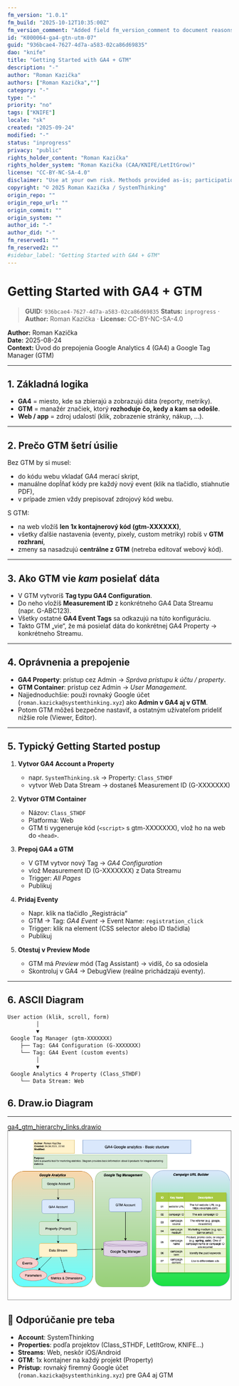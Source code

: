 ```yaml
---
fm_version: "1.0.1"
fm_build: "2025-10-12T10:35:00Z"
fm_version_comment: "Added field fm_version_comment to document reasons for FM updates"
id: "K000064-ga4-gtn-utm-07"
guid: "936bcae4-7627-4d7a-a583-02ca86d69835"
dao: "knife"
title: "Getting Started with GA4 + GTM"
description: "-"
author: "Roman Kazička"
authors: ["Roman Kazička",""]
category: "-"
type: "-"
priority: "no"
tags: ["KNIFE"]
locale: "sk"
created: "2025-09-24"
modified: "-"
status: "inprogress"
privacy: "public"
rights_holder_content: "Roman Kazička"
rights_holder_system: "Roman Kazička (CAA/KNIFE/LetItGrow)"
license: "CC-BY-NC-SA-4.0"
disclaimer: "Use at your own risk. Methods provided as-is; participation is voluntary and context-aware."
copyright: "© 2025 Roman Kazička / SystemThinking"
origin_repo: ""
origin_repo_url: ""
origin_commit: ""
origin_system: ""
author_id: "-"
author_did: "-"
fm_reserved1: ""
fm_reserved2: ""
#sidebar_label: "Getting Started with GA4 + GTM"
---
```

# Getting Started with GA4 + GTM

<!-- fm-visible: start -->
> **GUID:** `936bcae4-7627-4d7a-a583-02ca86d69835`
> **Status:** `inprogress` · **Author:** Roman Kazička · **License:** CC-BY-NC-SA-4.0
<!-- fm-visible: end -->

**Author:** Roman Kazička  
**Date:** 2025-08-24  
**Context:** Úvod do prepojenia Google Analytics 4 (GA4) a Google Tag Manager (GTM)

---

## 1. Základná logika

- **GA4** = miesto, kde sa zbierajú a zobrazujú dáta (reporty, metriky).  
- **GTM** = manažér značiek, ktorý **rozhoduje čo, kedy a kam sa odošle**.  
- **Web / app** = zdroj udalostí (klik, zobrazenie stránky, nákup, …).  

---

## 2. Prečo GTM šetrí úsilie

Bez GTM by si musel:  
- do kódu webu vkladať GA4 merací skript,  
- manuálne dopĺňať kódy pre každý nový event (klik na tlačidlo, stiahnutie PDF),  
- v prípade zmien vždy prepisovať zdrojový kód webu.  

S GTM:  
- na web vložíš **len 1x kontajnerový kód (gtm-XXXXXX)**,  
- všetky ďalšie nastavenia (eventy, pixely, custom metriky) robíš v **GTM rozhraní**,  
- zmeny sa nasadzujú **centrálne z GTM** (netreba editovať webový kód).  

---

## 3. Ako GTM vie *kam* posielať dáta

- V GTM vytvoríš **Tag typu GA4 Configuration**.  
- Do neho vložíš **Measurement ID** z konkrétneho GA4 Data Streamu (napr. G-ABC123).  
- Všetky ostatné **GA4 Event Tags** sa odkazujú na túto konfiguráciu.  
- Takto GTM „vie“, že má posielať dáta do konkrétnej GA4 Property → konkrétneho Streamu.  

---

## 4. Oprávnenia a prepojenie

- **GA4 Property**: prístup cez Admin → *Správa prístupu k účtu / property*.  
- **GTM Container**: prístup cez Admin → *User Management*.  
- Najjednoduchšie: použi rovnaký Google účet (`roman.kazicka@systemthinking.xyz`) ako **Admin v GA4 aj v GTM**.  
- Potom GTM môžeš bezpečne nastaviť, a ostatným užívateľom prideliť nižšie role (Viewer, Editor).  

---

## 5. Typický Getting Started postup

1. **Vytvor GA4 Account a Property**  
   - napr. `SystemThinking.sk` → Property: `Class_STHDF`  
   - vytvor Web Data Stream → dostaneš Measurement ID (G-XXXXXXX)  

2. **Vytvor GTM Container**  
   - Názov: `Class_STHDF`  
   - Platforma: Web  
   - GTM ti vygeneruje kód (`<script>` s gtm-XXXXXXX), vlož ho na web do `<head>`.  

3. **Prepoj GA4 a GTM**  
   - V GTM vytvor nový Tag → *GA4 Configuration*  
   - vlož Measurement ID (G-XXXXXXX) z Data Streamu  
   - Trigger: *All Pages*  
   - Publikuj  

4. **Pridaj Eventy**  
   - Napr. klik na tlačidlo „Registrácia“  
   - GTM → Tag: *GA4 Event* → Event Name: `registration_click`  
   - Trigger: klik na element (CSS selector alebo ID tlačidla)  
   - Publikuj  

5. **Otestuj v Preview Mode**  
   - GTM má *Preview* mód (Tag Assistant) → vidíš, čo sa odosiela  
   - Skontroluj v GA4 → DebugView (reálne prichádzajú eventy).  

---

## 6. ASCII Diagram

```plaintext
User action (klik, scroll, form)
         │
         ▼
 Google Tag Manager (gtm-XXXXXXX)
    ├── Tag: GA4 Configuration (G-XXXXXXX)
    └── Tag: GA4 Event (custom events)
         │
         ▼
 Google Analytics 4 Property (Class_STHDF)
    └── Data Stream: Web
```
## 6. Draw.io Diagram
---
[ga4_gtm_hierarchy_links.drawio](./ga4_gtm_hierarchy_links.drawio)
![ga4_gtm_hierarchy_links.png](./ga4_gtm_hierarchy_links.png)

## 🎯 Odporúčanie pre teba

- **Account**: SystemThinking  
- **Properties**: podľa projektov (Class_STHDF, LetItGrow, KNIFE…)  
- **Streams**: Web, neskôr iOS/Android  
- **GTM**: 1x kontajner na každý projekt (Property)  
- **Prístup**: rovnaký firemný Google účet (`roman.kazicka@systemthinking.xyz`) pre GA4 aj GTM
